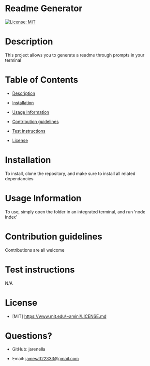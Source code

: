 # Readme Generator

[![License: MIT](https://img.shields.io/badge/License-MIT-yellow.svg)](https://opensource.org/licenses/MIT)

# Description

This project allows you to generate a readme through prompts in your terminal

# Table of Contents

- [Description](#Description)

- [Installation](#Installation)

- [Usage Information](#Usage-Information)

- [Contribution guidelines](#Contribution-guidelines)

- [Test instructions](#Test-instructions)

- [License](#License)

# Installation

To install, clone the repository, and make sure to install all related dependancies

# Usage Information

To use, simply open the folder in an integrated terminal, and run 'node index'

# Contribution guidelines

Contributions are all welcome

# Test instructions

N/A

# License
    
- [MIT] https://www.mit.edu/~amini/LICENSE.md


# Questions?

- GitHub: jarenella

- Email: jamesa122333@gmail.com


